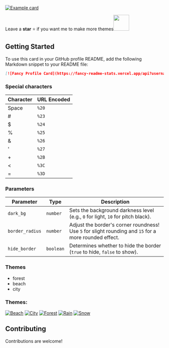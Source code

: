 [![Example card](https://fancy-readme-stats.vercel.app/api?username=max1mde&dark_bg=3&theme=beach&email=A%20strongly%20modified%20fork%20of%20anuraghazra%2Fgithub-readme-stats&show_icons=true&title=Fancy%20Readme%20Cards%20✨&description=Animated%20GitHub%20profile%20cards%20displaying%20stats%2c%20custom%20text%20and%20more%2E&include_all_commits=true&show_icons=true&update=1)](https://github.com/max1mde/fancy-readme-stats)

Leave a **star** ⭐ if you want me to make more themes<img src="https://github.com/user-attachments/assets/ae25e4b9-c97e-4fe9-bb24-72cd4eb5b99b" width="50">

## Getting Started
To use this card in your GitHub profile README, add the following Markdown snippet to your README file:

```markdown
[![Fancy Profile Card](https://fancy-readme-stats.vercel.app/api?username=YOUR_GITHUB_USERNAME&theme=beach&email=your@email.com&show_icons=true&title=Your%20name&description=Your%20description&include_all_commits=true&show_icons=true)](https://github.com/max1mde/fancy-readme-stats)
```

### Special characters

| Character | URL Encoded      |
|-----------|----------------------------|
| Space     | `%20`                      |
| #         | `%23`                      |
| $         | `%24`                      |
| %         | `%25`                      |
| &         | `%26`                      |
| '         | `%27`                      |
| +         | `%2B`                      |
| <         | `%3C`                      |
| =         | `%3D`                      |

### Parameters

| Parameter       | Type      | Description                                                        |
|-----------------|-----------|--------------------------------------------------------------------|
| `dark_bg`       | `number`  | Sets the background darkness level (e.g., `0` for light, `10` for pitch black). |
| `border_radius` | `number`  | Adjust the border's corner roundness! Use `5` for slight rounding and `15` for a more rounded effect. |
| `hide_border`   | `boolean` | Determines whether to hide the border (`true` to hide, `false` to show). |

### Themes
- forest
- beach
- city

### Themes:
[![Beach](https://fancy-readme-stats.vercel.app/api?card=1&username=max1mde&theme=beach&email=ceo@nextfight.net&description=beach&title=Theme&show_icons=true&include_all_commits=false&update=2)](https://github.com/max1mde/fancy-readme-stats)
[![City](https://fancy-readme-stats.vercel.app/api?card=1&username=max1mde&theme=city&email=ceo@nextfight.net&description=city&title=Theme&show_icons=true&include_all_commits=false&update=2)](https://github.com/max1mde/fancy-readme-stats)
[![Forest](https://fancy-readme-stats.vercel.app/api?card=1&username=max1mde&theme=forest&email=ceo@nextfight.net&description=forest&title=Theme&show_icons=true&include_all_commits=false&update=2)](https://github.com/max1mde/fancy-readme-stats)
[![Rain](https://fancy-readme-stats.vercel.app/api?card=1&username=max1mde&theme=rain&email=ceo@nextfight.net&description=rain&title=Theme&show_icons=true&include_all_commits=false&update=2)](https://github.com/max1mde/fancy-readme-stats)
[![Snow](https://fancy-readme-stats.vercel.app/api?card=1&username=max1mde&theme=snow&email=ceo@nextfight.net&description=snow&title=Theme&show_icons=true&include_all_commits=false&update=2)](https://github.com/max1mde/fancy-readme-stats)

## Contributing
Contributions are welcome!
